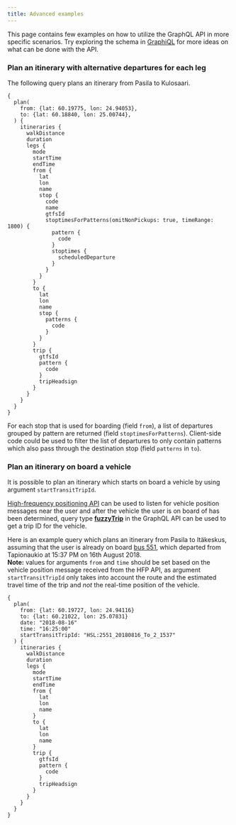 ```yaml
---
title: Advanced examples
---
```


This page contains few examples on how to utilize the GraphQL API in more specific scenarios. Try exploring the schema in [GraphiQL](../1-graphiql/) for more ideas on what can be done with the API.

### Plan an itinerary with alternative departures for each leg

The following query plans an itinerary from Pasila to Kulosaari.

```
{
  plan(
    from: {lat: 60.19775, lon: 24.94053},
    to: {lat: 60.18840, lon: 25.00744},
  ) {
    itineraries {
      walkDistance
      duration
      legs {
        mode
        startTime
        endTime
        from {
          lat
          lon
          name
          stop {
            code
            name
            gtfsId
            stoptimesForPatterns(omitNonPickups: true, timeRange: 1800) {
              pattern {
                code
              }
              stoptimes {
                scheduledDeparture
              }
            }
          }
        }
        to {
          lat
          lon
          name
          stop {
            patterns {
              code
            }
          }
        }
        trip {
          gtfsId
          pattern {
            code
          }
          tripHeadsign
        }
      }
    }
  }
}
```

For each stop that is used for boarding (field `from`), a list of departures grouped by pattern are returned (field `stoptimesForPatterns`). Client-side code could be used to filter the list of departures to only contain patterns which also pass through the destination stop (field `patterns` in `to`).

### Plan an itinerary on board a vehicle

It is possible to plan an itinerary which starts on board a vehicle by using argument `startTransitTripId`. 

[High-frequency positioning API](../../4-realtime-api/vehicle-positions/) can be used to listen for vehicle position messages near the user and after the vehicle the user is on board of has been determined, query type **[fuzzyTrip](../routes/#fuzzytrip)** in the GraphQL API can be used to get a trip ID for the vehicle.

Here is an example query which plans an itinerary from Pasila to Itäkeskus, assuming that the user is already on board [bus 551](https://www.reittiopas.fi/linjat/HSL:2551/pysakit/HSL:2551:1:02), which departed from Tapionaukio at 15:37 PM on 16th August 2018.
<br/>**Note:** values for arguments `from` and `time` should be set based on the vehicle position message received from the HFP API, as argument `startTransitTripId` only takes into account the route and the estimated travel time of the trip and *not* the real-time position of the vehicle.

```
{
  plan(
    from: {lat: 60.19727, lon: 24.94116}
    to: {lat: 60.21022, lon: 25.07831}
    date: "2018-08-16"
    time: "16:25:00"
    startTransitTripId: "HSL:2551_20180816_To_2_1537"
  ) {
    itineraries {
      walkDistance
      duration
      legs {
        mode
        startTime
        endTime
        from {
          lat
          lon
          name
        }
        to {
          lat
          lon
          name
        }
        trip {
          gtfsId
          pattern {
            code
          }
          tripHeadsign
        }
      }
    }
  }
}
```
